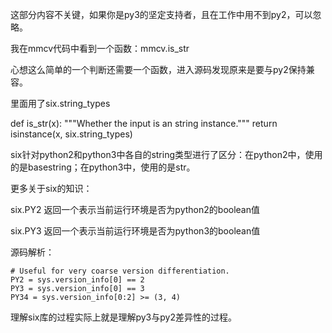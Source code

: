 这部分内容不关键，如果你是py3的坚定支持者，且在工作中用不到py2，可以忽略。



我在mmcv代码中看到一个函数：mmcv.is_str

心想这么简单的一个判断还需要一个函数，进入源码发现原来是要与py2保持兼容。

里面用了six.string_types

def is_str(x):
    """Whether the input is an string instance."""
    return isinstance(x, six.string_types)

six针对python2和python3中各自的string类型进行了区分：在python2中，使用的是basestring；在python3中，使用的是str。



更多关于six的知识：

six.PY2 返回一个表示当前运行环境是否为python2的boolean值

six.PY3 返回一个表示当前运行环境是否为python3的boolean值

源码解析：

```
# Useful for very coarse version differentiation.
PY2 = sys.version_info[0] == 2
PY3 = sys.version_info[0] == 3
PY34 = sys.version_info[0:2] >= (3, 4)
```



理解six库的过程实际上就是理解py3与py2差异性的过程。